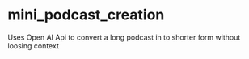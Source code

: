 # mini_podcast_creation
Uses Open AI Api to convert a long podcast in to shorter form without loosing context
